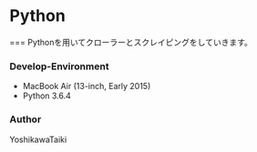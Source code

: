 # Python
===
Pythonを用いてクローラーとスクレイピングをしていきます。

### Develop-Environment
- MacBook Air (13-inch, Early 2015)
- Python 3.6.4

### Author
YoshikawaTaiki

